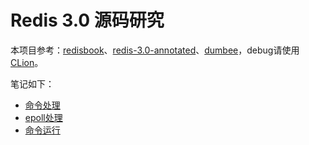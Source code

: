 Redis 3.0 源码研究
============================
本项目参考：[redisbook](http://origin.redisbook.com)、[redis-3.0-annotated](https://github.com/huangz1990/redis-3.0-annotated)、[dumbee](http://dumbee.net/archives/114)，debug请使用[CLion](https://www.jetbrains.com/clion/)。

笔记如下：

- [命令处理](https://github.com/LiangZiGe/redis/blob/master/pages/命令处理.md)
- [epoll处理](https://github.com/LiangZiGe/redis/blob/master/pages/epoll处理.md)
- [命令运行](https://github.com/LiangZiGe/redis/blob/master/pages/命令运行.md)